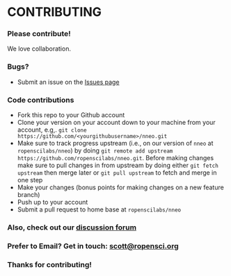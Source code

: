# CONTRIBUTING #

### Please contribute!

We love collaboration.

### Bugs?

* Submit an issue on the [Issues page](https://github.com/ropenscilabs/nneo/issues)

### Code contributions

* Fork this repo to your Github account
* Clone your version on your account down to your machine from your account, e.g,. `git clone https://github.com/<yourgithubusername>/nneo.git`
* Make sure to track progress upstream (i.e., on our version of `nneo` at `ropenscilabs/nneo`) by doing `git remote add upstream https://github.com/ropenscilabs/nneo.git`. Before making changes make sure to pull changes in from upstream by doing either `git fetch upstream` then merge later or `git pull upstream` to fetch and merge in one step
* Make your changes (bonus points for making changes on a new feature branch)
* Push up to your account
* Submit a pull request to home base at `ropenscilabs/nneo`

### Also, check out our [discussion forum](https://discuss.ropensci.org)

### Prefer to Email? Get in touch: [scott@ropensci.org](mailto:scott@ropensci.org)

### Thanks for contributing!
